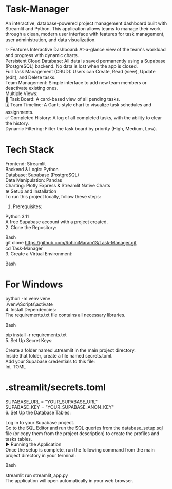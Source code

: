 # Task-Manager
An interactive, database-powered project management dashboard built with Streamlit and Python. This application allows teams to manage their work through a clean, modern user interface with features for task management, user administration, and data visualization.

✨ Features
Interactive Dashboard: At-a-glance view of the team's workload and progress with dynamic charts.  
Persistent Cloud Database: All data is saved permanently using a Supabase (PostgreSQL) backend. No data is lost when the app is closed.  
Full Task Management (CRUD): Users can Create, Read (view), Update (edit), and Delete tasks.  
Team Management: Simple interface to add new team members or deactivate existing ones.  
Multiple Views:  
📇 Task Board: A card-based view of all pending tasks.  
🗓️ Team Timeline: A Gantt-style chart to visualize task schedules and assignments.  
✅ Completed History: A log of all completed tasks, with the ability to clear the history.  
Dynamic Filtering: Filter the task board by priority (High, Medium, Low).  



# Tech Stack  
Frontend: Streamlit  
Backend & Logic: Python  
Database: Supabase (PostgreSQL)  
Data Manipulation: Pandas  
Charting: Plotly Express & Streamlit Native Charts  
⚙️ Setup and Installation  
To run this project locally, follow these steps:  

1. Prerequisites:  

Python 3.11    
A free Supabase account with a project created.  
2. Clone the Repository:  

Bash  
git clone https://github.com/RohiniMaram13/Task-Manager.git  
cd Task-Manager  
3. Create a Virtual Environment:  

Bash  

# For Windows  
python -m venv venv  
.\venv\Scripts\activate  
4. Install Dependencies:  
The requirements.txt file contains all necessary libraries.  

Bash  

pip install -r requirements.txt  
5. Set Up Secret Keys:  

Create a folder named .streamlit in the main project directory.  
Inside that folder, create a file named secrets.toml.  
Add your Supabase credentials to this file:  
Ini, TOML  

# .streamlit/secrets.toml  
SUPABASE_URL = "YOUR_SUPABASE_URL"  
SUPABASE_KEY = "YOUR_SUPABASE_ANON_KEY"  
6. Set Up the Database Tables:  

Log in to your Supabase project.  
Go to the SQL Editor and run the SQL queries from the database_setup.sql file (or copy them from the project description) to create the profiles and tasks tables.  
▶️ Running the Application  
Once the setup is complete, run the following command from the main project directory in your terminal:  

Bash  

streamlit run streamlit_app.py  
The application will open automatically in your web browser.  






